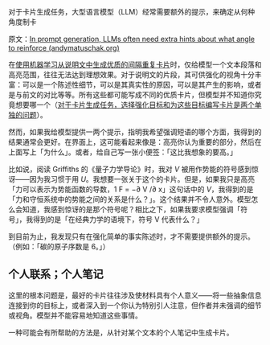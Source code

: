 对于卡片生成任务，大型语言模型（LLM）经常需要额外的提示，来确定从何种角度制卡

原文：[In prompt generation, LLMs often need extra hints about what angle to reinforce (andymatuschak.org)](https://notes.andymatuschak.org/zomoPzCNzSi5GqtfTeVWgm7RjmiArjS8vvM5)

在[使用机器学习从说明文中生成优质的间隔重复卡片](https://notes.andymatuschak.org/z2DY7qsP5iHsiA5hxUHheV8hu7Xe96vdGyYX)时，仅给模型一个文本段落和高亮范围，往往无法达到理想效果。对于说明文的片段，其可供强化的视角十分丰富：可以是一个陈述性细节，可以是其真实性的原因，可以是其产生的影响，或者是与前文的对比等等。所有这些都可能写成不同的优质卡片，但模型并不知道你究竟想要哪一个（[对于卡片生成任务，选择强化目标和为这些目标编写卡片是两个单独的问题](https://notes.andymatuschak.org/z62s1nNLEfhGbDmpb8Z7dZiYyi3kaSziuLVXd)）。

然而，如果我给模型提供一两个提示，指明我希望强调短语的哪个方面，我得到的结果通常会更好。在界面上，这可能看起来像是：高亮你认为重要的部分，然后在上面写上「为什么」。或者，给自己写一张小便签：「这比我想象的要高。」

比如说，阅读 Griffiths 的《量子力学导论》时，我对 $V$ 被用作势能的符号感到惊讶——因为我习惯于用 $U$。我想要一张关于这个的卡片。但是，如果我只是高亮「力可以表示为势能函数的导数，1 F = −∂ V /∂ x」这句话中的 $V$，我得到的是「力和守恒系统中的势能之间的关系是什么？」。这个结果并不令人意外。模型怎么会知道，我感到惊讶的是那个符号呢？相比之下，如果我要求模型强调「符号」，我得到的是「在经典力学的语境下，符号 V 代表什么？」

到目前为止，我发现只有在强化简单的事实陈述时，才不需要提供额外的提示。（例如：「碳的原子序数是 6。」）

## 个人联系；个人笔记

这里的根本问题是，最好的卡片往往涉及使材料具有个人意义——将一些抽象信息连接到你的目标上，或者深入到一个你认为特别引人注意，但作者并未强调的细节或视角。模型并不能容易地知道这些事情。

一种可能会有所帮助的方法是，从针对某个文本的个人笔记中生成卡片。